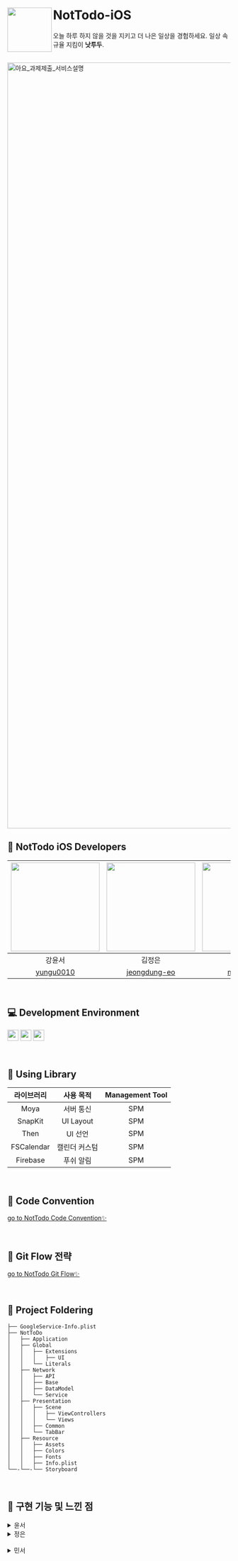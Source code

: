 # NotTodo-iOS <img src="https://user-images.githubusercontent.com/65678579/210546300-261c69ca-aa3a-406f-8fee-517c1f12e5c2.png" align=left width=100>
오늘 하루 하지 않을 것을 지키고 더 나은 일상을 경험하세요.
일상 속 규율 지킴이 **낫투두**.

<br>
<img width="1728" alt="아요_과제제출_서비스설명" src="https://user-images.githubusercontent.com/65678579/210533936-ead66a1a-910c-44f6-bb7b-8f94e130332d.png">


## 🫶 NotTodo iOS Developers

<img src="https://user-images.githubusercontent.com/65678579/210243739-e84cf9aa-2315-41b4-be82-df9d3e4cc614.png" width="200"> | <img src="https://user-images.githubusercontent.com/65678579/210243666-cc9c31b1-9b71-4bd4-a260-2a8a30b33550.png" width="200"> | <img src="https://user-images.githubusercontent.com/65678579/210243841-5cb7b6af-4f9d-4e5b-b37c-9034b367923b.png" width="200"> |
:---------:|:----------:|:---------:
강윤서 | 김정은 | 김민서 |
[yungu0010](https://github.com/yungu0010) | [jeongdung-eo](https://github.com/jeongdung-eo) | [minseo205](https://github.com/minseo205) |
<br>

## 💻 Development Environment

<img src ="https://img.shields.io/badge/Swift-5.5-orange?logo=swift" height="25"> <img src ="https://img.shields.io/badge/Xcode-14.2-blue?logo=xcode" height="25"> <img src ="https://img.shields.io/badge/iOS-15.0-white.svg" height="25">

<br>

## 📖 Using Library

라이브러리 | 사용 목적 | Management Tool
:---------:|:----------:|:---------:
Moya | 서버 통신 | SPM
SnapKit | UI Layout | SPM
Then | UI 선언 | SPM
FSCalendar | 캘린더 커스텀 | SPM
Firebase | 푸쉬 알림 | SPM

<br>

## 📌 Code Convention  
[go to NotTodo Code Convention✨](https://github.com/DO-NOTTO-DO/NotToDo-iOS/wiki/%E2%98%81%EF%B8%8F-Code-Convention)

<br>

## 📌 Git Flow 전략  
[go to NotTodo Git Flow✨](https://github.com/DO-NOTTO-DO/NotToDo-iOS/wiki/%F0%9F%8D%80-Git-Flow)

<br>

## 📌 Project Foldering 
```
├── GoogleService-Info.plist
├── NotToDo
│   ├── Application
│   ├── Global
│   │   ├── Extensions
│   │   │   ├── UI
│   │   └── Literals
│   ├── Network
│   │   ├── API
│   │   ├── Base
│   │   ├── DataModel
│   │   └── Service
│   ├── Presentation
│   │   ├── Scene
│   │   │   ├── ViewControllers
│   │   │   └── Views
│   │   ├── Common
│   │   └── TabBar
│   ├── Resource
│   │   ├── Assets
│   │   ├── Colors
│   │   ├── Fonts
│   │   ├── Info.plist
└──-└──-└── Storyboard
```
<br>

## 📌 구현 기능 및 느낀 점
<details>
<summary>윤서</summary>
<div markdown="1">

### 맡은 기능 및 뷰 

**초기세팅 및 탭 바 구현**: 탭 바 모양이 직선으로 깎여 있고 탭 사이 간격이 시스템 탭바와 달라 UIBezierPath와 함수를 구현하여 탭 바 커스텀을 진행했습니다.

**홈 뷰**: 컬렉션 뷰와 FSCalendar를 사용하여 뷰를 구현했습니다. dateFormatter로 현재 달력의 년, 월 정보를 전달하고 홈 뷰, 바텀 시트 뷰, 툴팁 간 데이터 전달을 구현했습니다.

**내 정보 뷰**: 로그인, 비로그인 상태로 enum에 따라 뷰를 재사용 했습니다. 앱잼 내에서는 토큰 값을 서버에서 받아와 실제 로그인 기능은 구현하지 않았습니다.

**온보딩 뷰**: 온보딩 뷰를 구현하였습니다. 홈 뷰로 넘어갈 때 RootViewController를 탭 바로 달아주었습니다.

**바텀 시트 및 재사용 컴포넌트**: 달력 바텀 시트와 디자인 시스템 버튼을 구현하였습니다. enum으로 재사용 가능하도록 처리했습니다.

### 어려웠던 부분과 극복 방안

홈 뷰 디자인:

홈 뷰 디자인을 구현하는 것이 가장 어려웠습니다. 처음에는 GUI와 그대로 구현하는 거만 생각하고 중첩이 3번 되는 구조로 뷰를 짰는데, 서버통신과 데이터 전달 과정에서 복잡함을 깨달았습니다. 아래 순서대로 뷰 구조를 뒤집었습니다.

1. 첫 번째 구조

![Untitled](https://s3-us-west-2.amazonaws.com/secure.notion-static.com/eeca49ce-6c0d-44f8-ad25-7905643e0af0/Untitled.png)

1. 두 번째 구조
    
    ![Untitled](https://s3-us-west-2.amazonaws.com/secure.notion-static.com/2b6bfe63-efb4-46fe-922d-f6a737f67ded/Untitled.png)
    
2. 세 번째 구조
    
    달력을 cell 0
    
    달력 위에 그래픽과 동기부여 메세지 부분을 section header
    
    낫투두 체크박스와 행동까지 모두 하나의 cell로
    
    즉 cell0을 제외하고 모두 같은 cell 사용
    

세 번째 방법이 중첩구조가 없어 데이터 전달과정에서 앞의 두 구조보다 훨씬 쉽게 서버통신을 할 수 있었습니다.

툴팁 띄우기

툴팁을 체크 박스 위치를 기준으로 잡는 것이 어려웠습니다. 셀에 있는 체크 박스를 기준으로 툴팁 컴포넌트의 위치를 잡아주고 clipsToBounds를 통해 셀 영역을 벗어나도 툴팁이 뜨도록 구현했습니다. 그리고 툴팁 컴포넌트 밖을 누르면 dismiss를 하도록 코드를 작성했는데, 셀 영역에 종속된 컴포넌트이기 때문에 셀 밖을 클릭하면 dismiss가 실행되지 않았습니다. 또한 툴팁이 떠 있는 상태에서 다른 체크박스를 클릭하게 되면 기존에 있었던 툴팁이 사라지지 않고 새로운 여러 개의 툴팁이 뜨는 문제가 발생했습니다.

따라서 배경이 clear이고 툴팁 하나를 가지고 있는 뷰 컨트롤러를 만들어서 체크 박스를 클릭 했을 때 crossDisolve 속성으로 present되도록 구현했습니다. 이때 present될 때 마다 셀의 체크박스를 기준으로 layout을 remake 해주었습니다. 스크롤 될 때 역시 제대로 된 cell 위치를 가져오기 위해 수식을 계산하는 과정에서 scrollView의 contentOffSet 개념에 대해 새로 공부하게 되었습니다.

![Untitled](https://s3-us-west-2.amazonaws.com/secure.notion-static.com/938c866c-0165-49dc-a1b0-7e2587712902/Untitled.png)

</br>

</div>
</details>

<details>
<summary>정은</summary>
<div markdown="1">

### 추천뷰
추천뷰 카테고리는 collectionview로 구현하고 custom tabBar Collectionview아래에 collectionview를 하나 더 깔았습니다. 그리고 그 컬렉션 뷰 cell안에 nested collectionView를 만들어서 각 카테고리에 맞게 데이터가 들어오도록 했습니다. diffable dataSource와 compositional Layout을 사용하여 구현하였는데, 중첩뷰같은 경우 데이터 바인딩하는 부분과 데이터를 다른 뷰로 전달하는 과정에서 데이터가 제대로 넘어오지 않는 이슈가 발생하게 되었습니다. diffable의 경우 마지막에 생성한 nestedcell이 먼저 호출이 되어 화면에 나타나지 않는 것임을 알고, 데이터를 불러오는 부분을 따로 빼줘서 함수로 처리하였습니다.

성취뷰: 전체를 scroll뷰로 깔고, 그 위에 FSCalendar를 UIView로 빼서 구현하고, 그 아래에 segmented controller를 사용해서 각 버튼을 눌렀을 때, 뷰가 전환될 수 있도록 구현했습니다. 

### 어려웠던 부분과 극복 방안

ViewController에서 최대한 View를 따로 빼서 코드를 작성했습니다. 이 과정에 있어서 컬렉션 뷰와 테이블 뷰도 따로  빼서 작성해 주다 보니 데이터 전달 과정에서 에러가 발생했습니다. ViewController - View - TableView로 구조를 짜다 보니 계층이 깊어졌고, View 안에 있는 테이블 뷰의 버튼을 누를 때마다 이미지가 달라져야 하는데 원하는 부분의 이미지가 변하는 것이 아니라 랜덤하게  이미지가 변하는 것을 확인했습니다. 이는 데이터가 reload될 때마다 재사용하는 cell이나 view를 제대로 초기화시켜 주지 않아서 발생하는 문제라는 것을 알게 되었습니다. 이중 계층 구조를 갖기 때문에 하위계층에서 상위계층으로 데이터를 전달하기 위해 closure를 선언하여 해당 버튼이 눌렸을 때 closure의 값이 view에 전달되도록 선언해 두었습니다. 또한, 해당 View에서 cell을 선언한 부분에 closure의 값을 받아서 버튼을 toggle 시키고, data를 reload 시켜 주었더니 랜덤하게 바뀌던 값이 제대로 작동하는 것을 확인하였습니다.

</div>
</details>

</br>
<details>
<summary>민서</summary>
<div markdown="1">

### 맡은 기능 및 뷰

낫투두를 생성하는 플로우를 맡았습니다. 생성 플로우는 추가하기 메인 뷰, 검색 기록 뷰, 상황 추가 뷰, 추천 뷰로 구성됩니다.

메인 뷰: 스크롤 뷰에 컴포넌트를 올려서 구현했습니다. UI가 동일한 부분은 생성자에 인자를 넘겨주는 식으로 재사용했습니다. + 버튼을 눌러 실천 행동을 추가할 때 뜨는 셀은 컬렉션 뷰를 사용했습니다. 모든 조건을 충족했을 때만 추가하기 버튼이 활성화 되도록 구현했습니다.

검색 기록 뷰: 컬렉션 뷰를 사용했습니다. 기록을 눌렀을 때 텍스트 필드에 해당 텍스트가 뜨도록 구현했습니다. 입력 완료 후 메인 뷰로 돌아가면 텍스트 필드에 해당 텍스트가 유지됩니다.

상황 추가 뷰: 컬렉션 뷰를 사용했습니다. 셀을 눌렀을 때 텍스트 필드에 해당 텍스트가 뜨도록 구현했습니다. 텍스트 필드에 입력한 글자 수가 계산되어 하단 라벨에 나타납니다. 입력 완료 후 메인 뷰로 돌아가면 ‘입력하기’가 해당 텍스트로 변경됩니다.

추천 뷰: 갓정은 언니가 구현했습니다. 셀을 눌렀을 때 해당 텍스트가 메인 뷰의 실천 행동 셀에 추가됩니다.

### 어려웠던 부분과 극복 방안

초반에 뷰 스케치를 꼼꼼하게 하지 않아 뷰를 갈아 엎는 경우가 있었습니다. 메인 뷰를 처음에 테이블 뷰로 구현했는데, 그 안에 컬렉션 뷰를 활용한 셀을 넣고, 동적으로 높이를 할당하는 데에 어려움을 겪고 테이블 뷰를 포기했습니다. 테이블 뷰에 대한 공부는 되었지만 시간이 많지 않은 부분에서 뷰를 엎은 점이 아쉬웠습니다. 때문에 검색 기록 뷰, 상황 추가 뷰를 구현할 때 뷰 스케치를 다시 하여 이와 같은 상황의 재발을 방지했습니다.

</div>
</details>
